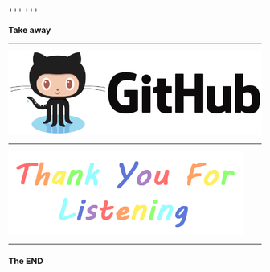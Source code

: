+++
+++
### Take away

---

<img src="github-logo.png">

---

<img src="thank-you-for-listening.png">

---
### The END
